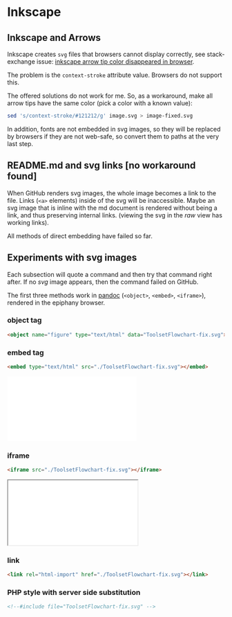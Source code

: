 # Inkscape

## Inkscape and Arrows

Inkscape creates `svg` files that browsers cannot display correctly, see stack-exchange issue: [inkscape arrow tip color disappeared in browser](https://graphicdesign.stackexchange.com/questions/158452/inkscape-arrow-tip-color-disappeared-in-browser).

The problem is the `context-stroke` attribute value. Browsers do not
support this.

The offered solutions do not work for me. So, as a workaround, make all arrow tips have the same color (pick a color with a known value):

```sh
sed 's/context-stroke/#121212/g' image.svg > image-fixed.svg
```

In addition, fonts are not embedded in svg images, so they will be
replaced by browsers if they are not web-safe, so convert them to
paths at the very last step.

## README.md and svg links [no workaround found]

When GitHub renders svg images, the whole image becomes a link to the
file. Links (`<a>` elements) inside of the svg will be inaccessible.
Maybe an svg image that is inline with the md document is rendered
without being a link, and thus preserving internal links. (viewing the
svg in the _raw_ view has working links).

All methods of direct embedding have failed so far.

## Experiments with svg images

Each subsection will quote a command and then try that command right after. If no *svg* image appears, then the command failed on GitHub.

The first three methods work in [pandoc](https://pandoc.org/) (`<object>`, `<embed>`, `<iframe>`), rendered in the epiphany browser.

### object tag

```html
<object name="figure" type="text/html" data="ToolsetFlowchart-fix.svg"></object>
```

<object name="figure" type="text/html" data="ToolsetFlowchart-fix.svg"></object>

### embed tag

```html
<embed type="text/html" src="./ToolsetFlowchart-fix.svg"></embed>
```

<embed type="text/html" src="./ToolsetFlowchart-fix.svg"></embed>

### iframe

```html
<iframe src="./ToolsetFlowchart-fix.svg"></iframe>
```

<iframe src="./ToolsetFlowchart-fix.svg"></iframe>

### link

```html
<link rel="html-import" href="./ToolsetFlowchart-fix.svg"></link>
```

<link rel="html-import" href="./ToolsetFlowchart-fix.svg"></link>


### PHP style with server side substitution

```html
<!--#include file="ToolsetFlowchart-fix.svg" -->
```

<!--#include file="ToolsetFlowchart-fix.svg" -->

